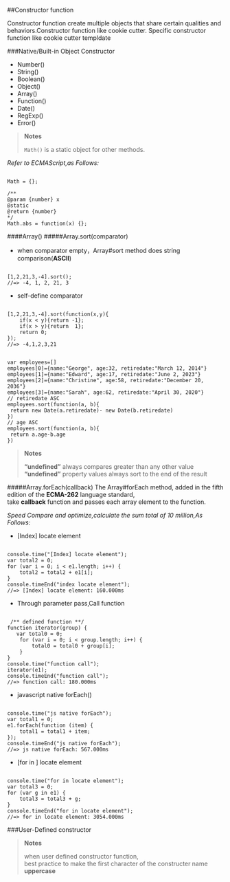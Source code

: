 ##Constructor function

Constructor function create multiple objects that share certain qualities and behaviors.Constructor function like cookie cutter.
Specific constructor function like cookie cutter templdate

###Native/Built-in Object Constructor

- Number()
- String()
- Boolean()
- Object()
- Array()
- Function()
- Date()
- RegExp()
- Error()

> **Notes**<br/>
> 
> `Math()` is a static object for other methods.<br/>

*Refer to ECMAScript,as Follows:*
<pre><code>
Math = {};

/**
@param {number} x
@static
@return {number}
*/
Math.abs = function(x) {};
</code></pre>


####Array()
#####Array.sort(comparator)
- when comparator empty，Array#sort method does string comparison(**ASCII**)
<pre><code>
[1,2,21,3,-4].sort();
//=> -4, 1, 2, 21, 3
</code></pre>
- self-define comparator
<pre><code>
[1,2,21,3,-4].sort(function(x,y){
    if(x < y){return -1};
    if(x > y){return  1};
    return 0;
});
//=> -4,1,2,3,21
</code></pre>
<pre><code>
var employees=[]
employees[0]={name:"George", age:32, retiredate:"March 12, 2014"}
employees[1]={name:"Edward", age:17, retiredate:"June 2, 2023"}
employees[2]={name:"Christine", age:58, retiredate:"December 20, 2036"}
employees[3]={name:"Sarah", age:62, retiredate:"April 30, 2020"}
// retiredate ASC
employees.sort(function(a, b){
 return new Date(a.retiredate)- new Date(b.retiredate)
})
// age ASC
employees.sort(function(a, b){
 return a.age-b.age
})
</code></pre>

> **Notes**<br/>
> 
>**“undefined”** always compares greater than any other value <BR/>
>**“undefined”** property values always sort to the end of the result

#####Array.forEach(callback)
The Array#forEach method, added in the fifth edition of the **ECMA-262** language standard,<br/>
take **callback** function and passes each array element to the function.

*Speed Compare and optimize,calculate the sum total of 10 million,As Follows:*

- [Index] locate element
<pre><code>
console.time("[Index] locate element");
var total2 = 0;
for (var i = 0; i &lt; e1.length; i++) {
    total2 = total2 + e1[i];
}
console.timeEnd("index locate element");
//=> [Index] locate element: 160.000ms 
</code></pre>

- Through parameter pass,Call function
<pre><code>
 /** defined function **/
function iterator(group) {
   var total0 = 0;
    for (var i = 0; i &lt; group.length; i++) {
        total0 = total0 + group[i];
    }
}
console.time("function call");
iterator(e1);
console.timeEnd("function call");
//=> function call: 180.000ms 
</code></pre>

- javascript native forEach()
<pre><code>
console.time("js native forEach");
var total1 = 0;
e1.forEach(function (item) {
    total1 = total1 + item;
});
console.timeEnd("js native forEach");
//=> js native forEach: 567.000ms 
</code></pre>

- [for  in ] locate element
<pre><code>
console.time("for in locate element");
var total3 = 0;
for (var g in e1) {
    total3 = total3 + g;
}
console.timeEnd("for in locate element");
//=> for in locate element: 3054.000ms 
</code></pre>

###User-Defined constructor

> **Notes**<br/>
> 
> when user defined constructor function,<br/>
> best practice to make the first character
> of the constructer name **uppercase**


